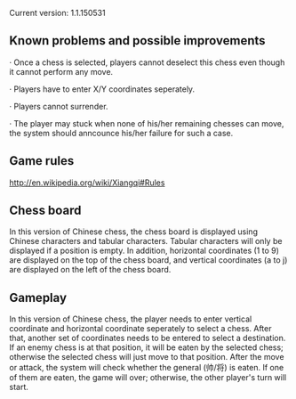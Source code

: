 Current version: 1.1.150531

Known problems and possible improvements
----------------------------------------------------------------------------------------
· Once a chess is selected, players cannot deselect this chess even though it cannot perform any move.

· Players have to enter X/Y coordinates seperately.

· Players cannot surrender.

· The player may stuck when none of his/her remaining chesses can move, the system should anncounce his/her failure for such a case.

Game rules
----------------------------------------------------------------------------------------
http://en.wikipedia.org/wiki/Xiangqi#Rules

Chess board
----------------------------------------------------------------------------------------
In this version of Chinese chess, the chess board is displayed using Chinese characters and tabular characters. Tabular characters will only be displayed if a position is empty. In addition, horizontal coordinates (1 to 9) are displayed on the top of the chess board, and vertical coordinates (a to j) are displayed on the left of the chess board.

Gameplay
----------------------------------------------------------------------------------------
In this version of Chinese chess, the player needs to enter vertical coordinate and horizontal coordinate seperately to select a chess. After that, another set of coordinates needs to be entered to select a destination. If an enemy chess is at that position, it will be eaten by the selected chess; otherwise the selected chess will just move to that position. After the move or attack, the system will check whether the general (帅/将) is eaten. If one of them are eaten, the game will over; otherwise, the other player's turn will start.
